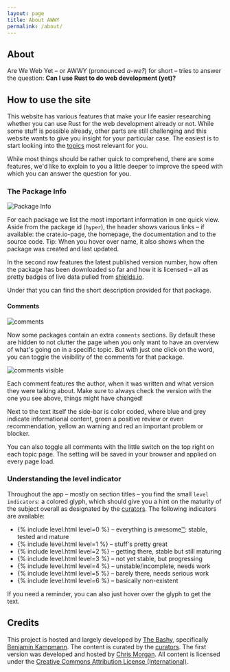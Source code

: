 ```yaml
---
layout: page
title: About AWWY
permalink: /about/
---
```


## About

Are We Web Yet – or AWWY (pronounced _a-we?_) for short – tries to answer the question: **Can I use Rust to do web development (yet)?**

## How to use the site

This website has various features that make your life easier researching whether you can use Rust for the web development already or not. While some stuff is possible already, other parts are still challenging and this website wants to give you insight for your particular case. The easiest is to start looking into the [topics](/topics/) most relevant for you.

While most things should be rather quick to comprehend, there are some features, we'd like to explain to you a little deeper to improve the speed with which you can answer the question for you.

### The Package Info

![Package Info](/assets/about/package-info.png)

For each package we list the most important information in one quick view. Aside from the package id (`hyper`), the header shows various links – if available: the crate.io-page, the homepage, the documentation and to the source code. Tip: When you hover over name, it also shows when the package was created and last updated.

In the second row features the latest published version number, how often the package has been downloaded so far and how it is licensed – all as pretty badges of live data pulled from [shields.io](http://shields.io/).

Under that you can find the short description provided for that package.

#### Comments

![comments](/assets/about/comments.png)

Now some packages contain an extra `comments` sections. By default these are hidden to not clutter the page when you only want to have an overview of what's going on in a specific topic. But with just one click on the word, you can toggle the visibility of the comments for that package.

![comments visible](/assets/about/comments-shown.png)

Each comment features the author, when it was written and what version they were talking about. Make sure to always check the version with the one you see above, things might have changed!

Next to the text itself the side-bar is color coded, where blue and grey indicate informational content, green a positive review or even recommendation, yellow an warning and red an important problem or blocker.

You can also toggle all comments with the little switch on the top right on each topic page. The setting will be saved in your browser and applied on every page load.

### Understanding the level indicator

Throughout the app – mostly on section titles – you find the small `level indicators`: a colored glyph, which should give you a hint on the maturity of the subject overall as designated by the [curators](/curators/). The following indicators are available:

<ul>
  <li>{% include level.html level=0 %} – everything is awesome<a href="https://www.youtube.com/watch?v=9cQgQIMlwWw" target="_blank">™</a>: stable, tested and mature</li>
  <li>{% include level.html level=1 %} – stuff's pretty great</li>
  <li>{% include level.html level=2 %} – getting there, stable but still maturing</li>
  <li>{% include level.html level=3 %} – not yet stable, but progressing</li>
  <li>{% include level.html level=4 %} – unstable/incomplete, needs work</li>
  <li>{% include level.html level=5 %} – barely there, needs serious work</li>
  <li>{% include level.html level=6 %} – basically non-existent</li>
</ul>

If you need a reminder, you can also just hover over the glyph to get the text.


## Credits

This project is hosted and largely developed by [The Bashy](http://bashy.io/), specifically [Benjamin Kampmann](/curators/#ben). The content is curated by the [curators](/curators/). The first version was developed and hosted by [Chris Morgan](https://github.com/chris-morgan). All content is licensed under the [Creative Commons Attribution License (International)](https://github.com/bashyHQ/arewewebyet/blob/gh-pages/LICENSE).
